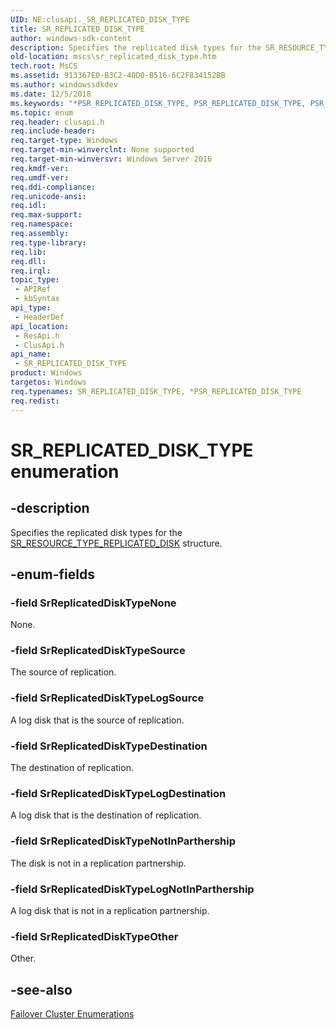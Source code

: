 ```yaml
---
UID: NE:clusapi._SR_REPLICATED_DISK_TYPE
title: SR_REPLICATED_DISK_TYPE
author: windows-sdk-content
description: Specifies the replicated disk types for the SR_RESOURCE_TYPE_REPLICATED_DISK structure.
old-location: mscs\sr_replicated_disk_type.htm
tech.root: MsCS
ms.assetid: 913367E0-B3C2-40D0-B516-6C2F834152BB
ms.author: windowssdkdev
ms.date: 12/5/2018
ms.keywords: "*PSR_REPLICATED_DISK_TYPE, PSR_REPLICATED_DISK_TYPE, PSR_REPLICATED_DISK_TYPE enumeration pointer [Failover Cluster], SR_REPLICATED_DISK_TYPE, SR_REPLICATED_DISK_TYPE enumeration [Failover Cluster], SrReplicatedDiskTypeDestination, SrReplicatedDiskTypeLogDestination, SrReplicatedDiskTypeLogNotInParthership, SrReplicatedDiskTypeLogSource, SrReplicatedDiskTypeNone, SrReplicatedDiskTypeNotInParthership, SrReplicatedDiskTypeOther, SrReplicatedDiskTypeSource, clusapi/PSR_REPLICATED_DISK_TYPE, clusapi/SR_REPLICATED_DISK_TYPE, clusapi/SrReplicatedDiskTypeDestination, clusapi/SrReplicatedDiskTypeLogDestination, clusapi/SrReplicatedDiskTypeLogNotInParthership, clusapi/SrReplicatedDiskTypeLogSource, clusapi/SrReplicatedDiskTypeNone, clusapi/SrReplicatedDiskTypeNotInParthership, clusapi/SrReplicatedDiskTypeOther, clusapi/SrReplicatedDiskTypeSource, mscs.sr_replicated_disk_type, resapi/PSR_REPLICATED_DISK_TYPE, resapi/SR_REPLICATED_DISK_TYPE, resapi/SrReplicatedDiskTypeDestination, resapi/SrReplicatedDiskTypeLogDestination, resapi/SrReplicatedDiskTypeLogNotInParthership, resapi/SrReplicatedDiskTypeLogSource, resapi/SrReplicatedDiskTypeNone, resapi/SrReplicatedDiskTypeNotInParthership, resapi/SrReplicatedDiskTypeOther, resapi/SrReplicatedDiskTypeSource"
ms.topic: enum
req.header: clusapi.h
req.include-header: 
req.target-type: Windows
req.target-min-winverclnt: None supported
req.target-min-winversvr: Windows Server 2016
req.kmdf-ver: 
req.umdf-ver: 
req.ddi-compliance: 
req.unicode-ansi: 
req.idl: 
req.max-support: 
req.namespace: 
req.assembly: 
req.type-library: 
req.lib: 
req.dll: 
req.irql: 
topic_type:
 - APIRef
 - kbSyntax
api_type:
 - HeaderDef
api_location:
 - ResApi.h
 - ClusApi.h
api_name:
 - SR_REPLICATED_DISK_TYPE
product: Windows
targetos: Windows
req.typenames: SR_REPLICATED_DISK_TYPE, *PSR_REPLICATED_DISK_TYPE
req.redist: 
---
```


# SR_REPLICATED_DISK_TYPE enumeration


## -description


Specifies the replicated disk types for the <a href="https://msdn.microsoft.com/0C020CC3-43CD-49ED-B42D-2365D76ED40D">SR_RESOURCE_TYPE_REPLICATED_DISK</a> structure.


## -enum-fields




### -field SrReplicatedDiskTypeNone

None.


### -field SrReplicatedDiskTypeSource

The source of replication.


### -field SrReplicatedDiskTypeLogSource

A log disk that is the source of replication.


### -field SrReplicatedDiskTypeDestination

The destination of replication.


### -field SrReplicatedDiskTypeLogDestination

A log disk that is the destination of replication.


### -field SrReplicatedDiskTypeNotInParthership

The disk is not in a replication partnership.


### -field SrReplicatedDiskTypeLogNotInParthership

A log disk that is not in a replication partnership.


### -field SrReplicatedDiskTypeOther

Other.


## -see-also




<a href="https://msdn.microsoft.com/546071de-1067-4b47-b862-668be976e563">Failover Cluster Enumerations</a>
 

 

